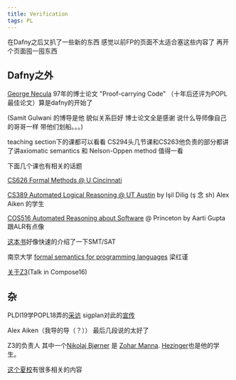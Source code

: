 ```yaml
---
title: Verification
tags: PL
---
```


在Dafny之后又扒了一些新的东西  感觉以前FP的页面不太适合塞这些内容了  再开个页面囤一囤东西

<!--more-->

## Dafny之外

[George Necula](https://people.eecs.berkeley.edu/~necula/) 97年的博士论文 "Proof-carrying Code" （十年后还评为POPL最佳论文）算是dafny的开始了

(Samit Gulwani 的博导是他 貌似关系巨好 博士论文全是感谢 说什么导师像自己的哥哥一样 带他们划船。。。)

teaching section下的课都可以看看 CS294头几节课和CS263他负责的部分都讲了讲axiomatic semantics 和 Nelson-Oppen method  值得一看

下面几个课也有相关的话题

[CS626 Formal Methods @ U Cincinnati](http://gauss.ececs.uc.edu/Courses/c626/lectures.html)

[CS389 Automated Logical Reasoning @ UT Austin](https://www.cs.utexas.edu/~isil/cs389L/) by Işil Dilig (ş 念 sh) Alex Aiken 的学生

[COS516 Automated Reasoning about Software](https://www.cs.princeton.edu/courses/archive/fall17/cos516/index.html) @ Princeton by Aarti Gupta 跟ALR有点像

[这本书](https://sat-smt.codes/)好像快速的介绍了一下SMT/SAT

南京大学 [formal semantics for programming languages](https://cs.nju.edu.cn/hongjin/teaching/semantics/index.htm) 梁红谨

[关于Z3](https://jelv.is/talks/compose-2016/)(Talk in Compose16)


## 杂

PLDI19学POPL18弄的[采访](http://abstract.ece.cmu.edu/peopleOfPLDI/index.html) sigplan对此的[宣传](https://blog.sigplan.org/2020/04/23/more-people-of-programming-languages/)

Alex Aiken（我导的导（？）） 最后几段说的太好了


Z3的负责人 其中一个[Nikolaj Bjørner](http://theory.stanford.edu/~nikolaj/) 是 [Zohar Manna](https://en.wikipedia.org/wiki/Zohar_Manna). [Hezinger](https://en.wikipedia.org/wiki/Thomas_Henzinger)也是他的学生。

[这个夏校](https://www.cs.uoregon.edu/research/summerschool/archives.html)有很多相关的内容



